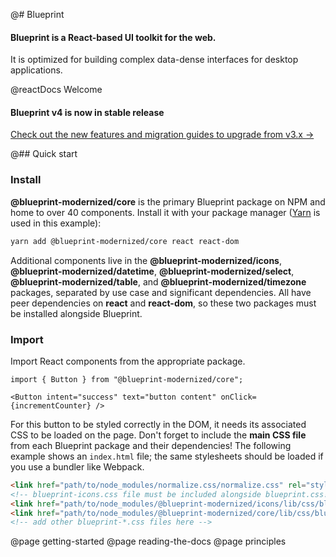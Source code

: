 @# Blueprint

#### Blueprint is a React-based UI toolkit for the web.

It is optimized for building complex data-dense interfaces for desktop applications.

@reactDocs Welcome

<div class="@ns-callout @ns-intent-primary @ns-icon-star">
<h4 class="@ns-heading">Blueprint v4 is now in stable release</h4>

[Check out the new features and migration guides to upgrade from v3.x &rarr;](https://github.com/palantir/blueprint/wiki/Blueprint-4.0)

</div>

@## Quick start

### Install

**@blueprint-modernized/core** is the primary Blueprint package on NPM and home to over 40 components.
Install it with your package manager ([Yarn](https://yarnpkg.com/) is used in this example):

```sh
yarn add @blueprint-modernized/core react react-dom
```

Additional components live in the **@blueprint-modernized/icons**, **@blueprint-modernized/datetime**, **@blueprint-modernized/select**, **@blueprint-modernized/table**, and **@blueprint-modernized/timezone** packages,
separated by use case and significant dependencies. All have peer dependencies on **react** and **react-dom**, so these two packages must be installed alongside Blueprint.

### Import

Import React components from the appropriate package.

```tsx
import { Button } from "@blueprint-modernized/core";

<Button intent="success" text="button content" onClick={incrementCounter} />
```

For this button to be styled correctly in the DOM, it needs its associated CSS to be loaded on the page.
Don't forget to include the **main CSS file** from each Blueprint package and their dependencies!
The following example shows an `index.html` file; the same stylesheets should be loaded if you use a bundler like Webpack.

```html
<link href="path/to/node_modules/normalize.css/normalize.css" rel="stylesheet" />
<!-- blueprint-icons.css file must be included alongside blueprint.css! -->
<link href="path/to/node_modules/@blueprint-modernized/icons/lib/css/blueprint-icons.css" rel="stylesheet" />
<link href="path/to/node_modules/@blueprint-modernized/core/lib/css/blueprint.css" rel="stylesheet" />
<!-- add other blueprint-*.css files here -->
```

@page getting-started
@page reading-the-docs
@page principles
